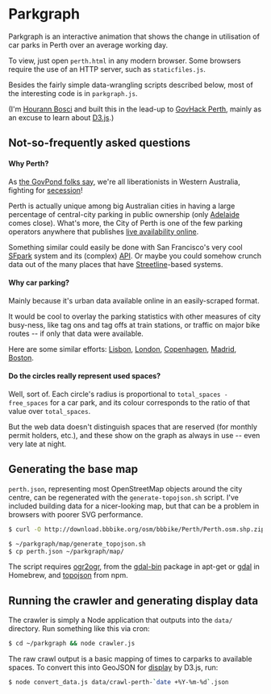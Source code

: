 # Parkgraph

Parkgraph is an interactive animation that shows the change in utilisation of car parks in Perth over an average working day.

To view, just open `perth.html` in any modern browser. Some browsers require the use of an HTTP server, such as `staticfiles.js`.

Besides the fairly simple data-wrangling scripts described below, most of the interesting code is in `parkgraph.js`.

(I'm [Hourann Bosci](http://hourann.com) and built this in the lead-up to [GovHack Perth](http://www.govhack.org/locations/perth/), mainly as an excuse to learn about [D3.js](http://bost.ocks.org/mike/map/).)


## Not-so-frequently asked questions

#### Why Perth?

As [the GovPond folks say](http://www.govpond.org/about.php), we're all liberationists in Western Australia, fighting for [secession](http://en.wikipedia.org/wiki/File:Western_Australia_Secession_Cover_1933.jpg)!

Perth is actually unique among big Australian cities in having a large percentage of central-city parking in public ownership (only [Adelaide](http://upark.com.au/) comes close). What's more, the City of Perth is one of the few parking operators anywhere that publishes [live availability online](http://www.cityofperthparking.com.au/?q=node/109).

Something similar could easily be done with San Francisco's very cool [SFpark](http://sfpark.org/) system and its (complex) [API](http://sfpark.org/how-it-works/open-data-page/). Or maybe you could somehow crunch data out of the many places that have [Streetline](http://www.streetline.com/)-based systems.


#### Why car parking?

Mainly because it's urban data available online in an easily-scraped format.

It would be cool to overlay the parking statistics with other measures of city busy-ness, like tag ons and tag offs at train stations, or traffic on major bike routes -- if only that data were available.

Here are some similar efforts: [Lisbon](http://vimeo.com/10218235), [London](http://www.cartopedia.co.uk/blog/2012/02/17/visualising-bike-flow-data-in-processing/), [Copenhagen](http://vimeo.com/56412526), [Madrid](http://vimeo.com/645554), [Boston](http://hubwaydatachallenge.org/).


#### Do the circles really represent used spaces?

Well, sort of. Each circle's radius is proportional to `total_spaces - free_spaces` for a car park, and its colour corresponds to the ratio of that value over `total_spaces`.

But the web data doesn't distinguish spaces that are reserved (for monthly permit holders, etc.), and these show on the graph as always in use -- even very late at night.


## Generating the base map

`perth.json`, representing most OpenStreetMap objects around the city centre, can be regenerated with the `generate-topojson.sh` script. I've included building data for a nicer-looking map, but that can be a problem in browsers with poorer SVG performance.

```bash
$ curl -O http://download.bbbike.org/osm/bbbike/Perth/Perth.osm.shp.zip && unzip Perth.osm.shp.zip

$ ~/parkgraph/map/generate_topojson.sh
$ cp perth.json ~/parkgraph/map/
```

The script requires [ogr2ogr](http://www.gdal.org/ogr2ogr.html), from the [gdal-bin](http://packages.ubuntu.com/raring/gdal-bin) package in apt-get or [gdal](https://github.com/mxcl/homebrew/blob/master/Library/Formula/gdal.rb) in Homebrew, and [topojson](https://npmjs.org/package/topojson) from npm.

## Running the crawler and generating display data

The crawler is simply a Node application that outputs into the `data/` directory. Run something like this via cron:

```bash
$ cd ~/parkgraph && node crawler.js
```

The raw crawl output is a basic mapping of times to carparks to available spaces. To convert this into GeoJSON for [display](http://bl.ocks.org/mbostock/4342045) by D3.js, run:

```bash
$ node convert_data.js data/crawl-perth-`date +%Y-%m-%d`.json
```
